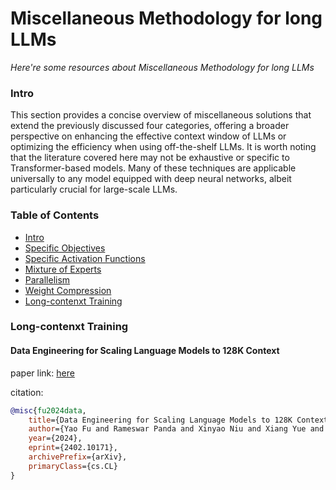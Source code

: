 # Miscellaneous Methodology for long LLMs
*Here're some resources about Miscellaneous Methodology for long LLMs*


### Intro

This section provides a concise overview of miscellaneous solutions that extend the previously discussed four categories, offering a broader perspective on enhancing the effective context window of LLMs or optimizing the efficiency when using off-the-shelf LLMs. It is worth noting that the literature covered here may not be exhaustive or specific to Transformer-based models. Many of these techniques are applicable universally to any model equipped with deep neural networks, albeit particularly crucial for large-scale LLMs.


### Table of Contents
* [Intro](#intro)
* [Specific Objectives](./miscellaneous_sec/spec_objective.md)
* [Specific Activation Functions](./miscellaneous_sec/spec_activation.md)
* [Mixture of Experts](./miscellaneous_sec/moe.md)
* [Parallelism](./miscellaneous_sec/parallel.md)
* [Weight Compression](./miscellaneous_sec/weight_compress.md)
* [Long-contenxt Training](#long-contenxt-training)



### Long-contenxt Training


#### Data Engineering for Scaling Language Models to 128K Context

paper link: [here](https://arxiv.org/pdf/2402.10171.pdf)

citation:

```bibtex
@misc{fu2024data,
    title={Data Engineering for Scaling Language Models to 128K Context}, 
    author={Yao Fu and Rameswar Panda and Xinyao Niu and Xiang Yue and Hannaneh Hajishirzi and Yoon Kim and Hao Peng},
    year={2024},
    eprint={2402.10171},
    archivePrefix={arXiv},
    primaryClass={cs.CL}
}
```



    